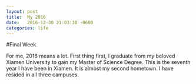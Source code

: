 ```yaml
---
layout: post
title:  My 2016
date:   2016-12-30 21:03:30 -0600
categories: life
---
```

#Final Week

For me, 2016 means a lot. 
First thing first, I graduate from my beloved Xiamen University to gain my Master of Science Degree. 
This is the seventh year I have been in Xiamen. It is almost my second hometown. I have resided in all three campuses. 
